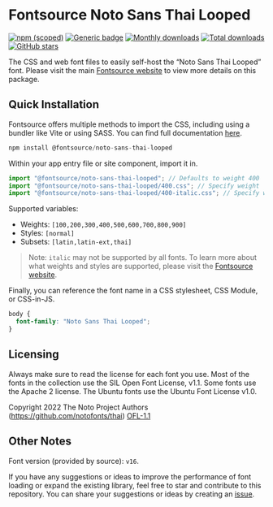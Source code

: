 # Fontsource Noto Sans Thai Looped

[![npm (scoped)](https://img.shields.io/npm/v/@fontsource/noto-sans-thai-looped?color=brightgreen)](https://www.npmjs.com/package/@fontsource/noto-sans-thai-looped) [![Generic badge](https://img.shields.io/badge/fontsource-passing-brightgreen)](https://github.com/fontsource/fontsource) [![Monthly downloads](https://badgen.net/npm/dm/@fontsource/noto-sans-thai-looped)](https://github.com/fontsource/fontsource) [![Total downloads](https://badgen.net/npm/dt/@fontsource/noto-sans-thai-looped)](https://github.com/fontsource/fontsource) [![GitHub stars](https://img.shields.io/github/stars/fontsource/fontsource.svg?style=social&label=Star)](https://github.com/fontsource/fontsource/stargazers)

The CSS and web font files to easily self-host the “Noto Sans Thai Looped” font. Please visit the main [Fontsource website](https://fontsource.org/fonts/noto-sans-thai-looped) to view more details on this package.

## Quick Installation

Fontsource offers multiple methods to import the CSS, including using a bundler like Vite or using SASS. You can find full documentation [here](https://fontsource.org/docs/getting-started/introduction).

```javascript
npm install @fontsource/noto-sans-thai-looped
```

Within your app entry file or site component, import it in.

```javascript
import "@fontsource/noto-sans-thai-looped"; // Defaults to weight 400
import "@fontsource/noto-sans-thai-looped/400.css"; // Specify weight
import "@fontsource/noto-sans-thai-looped/400-italic.css"; // Specify weight and style
```

Supported variables:
- Weights: `[100,200,300,400,500,600,700,800,900]`
- Styles: `[normal]`
- Subsets: `[latin,latin-ext,thai]`

> Note: `italic` may not be supported by all fonts. To learn more about what weights and styles are supported, please visit the [Fontsource website](https://fontsource.org/fonts/noto-sans-thai-looped).

Finally, you can reference the font name in a CSS stylesheet, CSS Module, or CSS-in-JS.

```css
body {
  font-family: "Noto Sans Thai Looped";
}
```

## Licensing
Always make sure to read the license for each font you use. Most of the fonts in the collection use the SIL Open Font License, v1.1. Some fonts use the Apache 2 license. The Ubuntu fonts use the Ubuntu Font License v1.0.

Copyright 2022 The Noto Project Authors (https://github.com/notofonts/thai)
[OFL-1.1](https://openfontlicense.org)

## Other Notes
Font version (provided by source): `v16`.

If you have any suggestions or ideas to improve the performance of font loading or expand the existing library, feel free to star and contribute to this repository. You can share your suggestions or ideas by creating an [issue](https://github.com/fontsource/fontsource/issues).